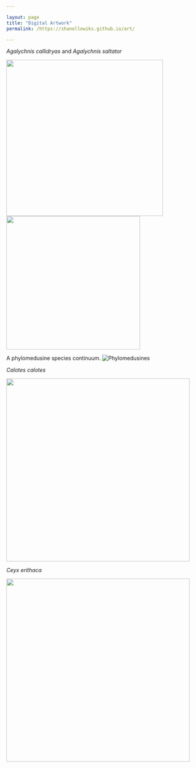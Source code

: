 ```yaml
---

layout: page
title: "Digital Artwork"
permalink: /https://shanellewiks.github.io/art/

---
```

_Agalychnis callidryas_ and _Agalychnis saltator_

<img src="/assets/Art/RETF.jpg"  width="410" height="410">  <img src="/assets/Art/Saltator.jpg"  width="350" height="350">

A phylomedusine species continuum.
![Phylomedusines](/assets/Art/Phylomedusines.png)

_Calotes calotes_

<img src="/assets/Art/Calotes.jpg"  width="480" height="480">

_Ceyx erithaca_

<img src="/assets/Art/DwarfKingfisher.jpg"  width="480" height="480">


